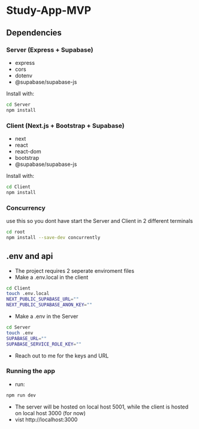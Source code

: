 # Study-App-MVP

## Dependencies

### Server (Express + Supabase)
- express
- cors
- dotenv
- @supabase/supabase-js

Install with:
```bash
cd Server
npm install
```

### Client (Next.js + Bootstrap + Supabase)
- next
- react
- react-dom
- bootstrap
- @supabase/supabase-js

Install with:
```bash
cd Client
npm install
```

### Concurrency
use this so you dont have start the Server and Client in 2 different terminals
```bash
cd root
npm install --save-dev concurrently
```

## .env and api
- The project requires 2 seperate enviroment files
- Make a .env.local in the client
```bash
cd Client
touch .env.local
NEXT_PUBLIC_SUPABASE_URL=""
NEXT_PUBLIC_SUPABASE_ANON_KEY=""
```
- Make a .env in the Server
```bash
cd Server
touch .env
SUPABASE_URL=""
SUPABASE_SERVICE_ROLE_KEY=""
```
- Reach out to me for the keys and URL

### Running the app
- run:
```bash
npm run dev
```
- The server will be hosted on local host 5001, while the client is hosted on local host 3000 (for now)
- vist http://localhost:3000

